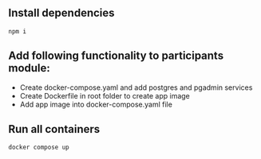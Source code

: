 ## Install dependencies

```
npm i
```

## Add following functionality to participants module:

- Create docker-compose.yaml and add postgres and pgadmin services
- Create Dockerfile in root folder to create app image
- Add app image into docker-compose.yaml file

## Run all containers

```
docker compose up
```
